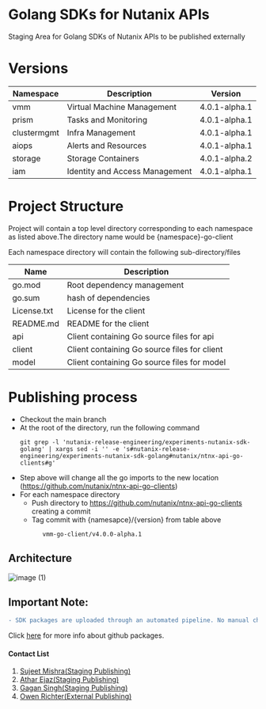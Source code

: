 # Golang SDKs for Nutanix APIs
Staging Area for Golang SDKs of Nutanix APIs to be published externally

# Versions
| Namespace    | Description                                  | Version          |
|--------------|----------------------------------------------|------------------|
| vmm          | Virtual Machine Management                   | 4.0.1-alpha.1    |
| prism        | Tasks and Monitoring                         | 4.0.1-alpha.1    |
| clustermgmt  | Infra Management                             | 4.0.1-alpha.1    |
| aiops        | Alerts and Resources                         | 4.0.1-alpha.1    |
| storage      | Storage Containers                           | 4.0.1-alpha.2    |
| iam          | Identity and Access Management               | 4.0.1-alpha.1    |

# Project Structure
Project will contain a top level directory corresponding to each namespace as listed above.The directory name would be
{namespace}-go-client

Each namespace directory will contain the following sub-directory/files

|Name                  | Description                                       |  
|----------------------|---------------------------------------------------|
|go.mod                | Root dependency management                        |
|go.sum                | hash of dependencies                              |
|License.txt           | License for the client                            |
|README.md             | README  for the client                            |
|api                   | Client containing Go source files for api         |
|client                | Client containing Go source files for client      |
|model                 | Client containing Go source files for model       |

# Publishing process

- Checkout the main branch
- At the root of the directory, run the following command
    ```shell
    git grep -l 'nutanix-release-engineering/experiments-nutanix-sdk-golang' | xargs sed -i '' -e 's#nutanix-release-engineering/experiments-nutanix-sdk-golang#nutanix/ntnx-api-go-clients#g'
    ```
- Step above will change all the go imports to the new location (https://github.com/nutanix/ntnx-api-go-clients)
- For each namespace directory
  - Push directory to https://github.com/nutanix/ntnx-api-go-clients creating a commit 
  - Tag commit with {namesapce}/{version} from table above
    ```
       vmm-go-client/v4.0.0-alpha.1
    ```

## Architecture

![image (1)](https://user-images.githubusercontent.com/50940815/174028904-fb7c5869-c033-4d19-a101-25388f9d09aa.png)

## Important Note:
```diff
- SDK packages are uploaded through an automated pipeline. No manual changes must be made.
```
Click [here](https://docs.github.com/en/packages/learn-github-packages/introduction-to-github-packages) for more info about github packages.

#### Contact List
1. [Sujeet Mishra(Staging Publishing)](mailto:sujeet.mishra@nutanix.com)
2. [Athar Ejaz(Staging Publishing)](mailto:athar.ejaz@nutanix.com)
3. [Gagan Singh(Staging Publishing)](mailto:gagan.singh@nutanix.com)
4. [Owen Richter(External Publishing)](mailto:owen.richter@nutanix.com)

